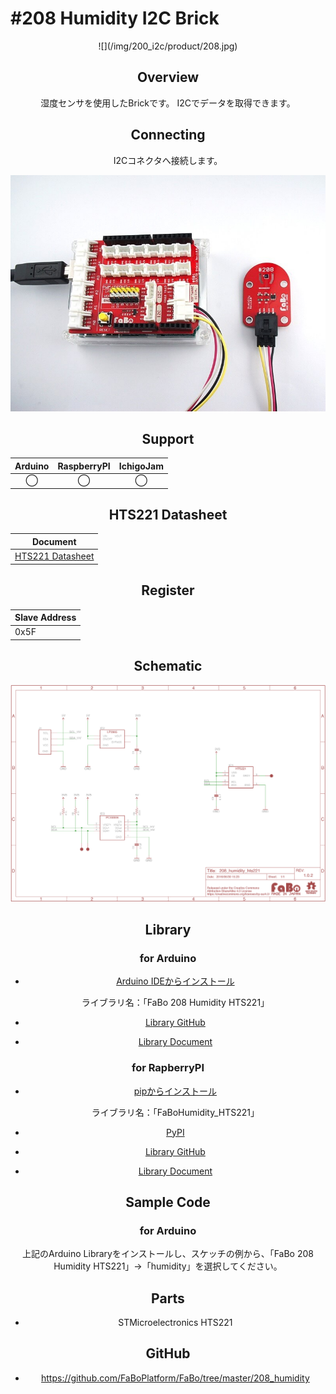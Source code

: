 # #208 Humidity I2C Brick

<center>![](/img/200_i2c/product/208.jpg)
<!--COLORME-->

## Overview
湿度センサを使用したBrickです。
I2Cでデータを取得できます。

## Connecting
I2Cコネクタへ接続します。

![](/img/200_i2c/connect/208_humidity_connect.jpg)

## Support
|Arduino|RaspberryPI|IchigoJam|
|:--:|:--:|:--:|
|◯|◯|◯|

## HTS221 Datasheet
| Document |
| -- |
| [HTS221 Datasheet](http://www2.st.com/content/ccc/resource/technical/document/datasheet/4d/9a/9c/ad/25/07/42/34/DM00116291.pdf/files/DM00116291.pdf/jcr:content/translations/en.DM00116291.pdf) |

## Register
| Slave Address |
| -- |
| 0x5F |

## Schematic
![](/img/200_i2c/schematic/208_humidity_hts221.png)

## Library
### for Arduino
- [Arduino IDEからインストール](http://fabo.io/library_install.html)

  ライブラリ名：「FaBo 208 Humidity HTS221」

- [Library GitHub](https://github.com/FaBoPlatform/FaBoHumidity-HTS221-Library)
- [Library Document](http://fabo.io/doxygen/FaBoHumidity-HTS221-Library/)

### for RapberryPI
- [pipからインストール](https://fabo.gitbooks.io/module/content/dev/pi/install_library.html)

  ライブラリ名：「FaBoHumidity_HTS221」
 
- [PyPI](https://pypi.python.org/pypi/FaBoHumidity_HTS221/)

- [Library GitHub](https://github.com/FaBoPlatform/FaBoHumidity-HTS221-Python)
- [Library Document](http://fabo.io/doxygen/FaBoHumidity-HTS221-Python/)

## Sample Code
### for Arduino
上記のArduino Libraryをインストールし、スケッチの例から、「FaBo 208 Humidity HTS221」→「humidity」を選択してください。

## Parts
- STMicroelectronics HTS221

## GitHub
- https://github.com/FaBoPlatform/FaBo/tree/master/208_humidity
